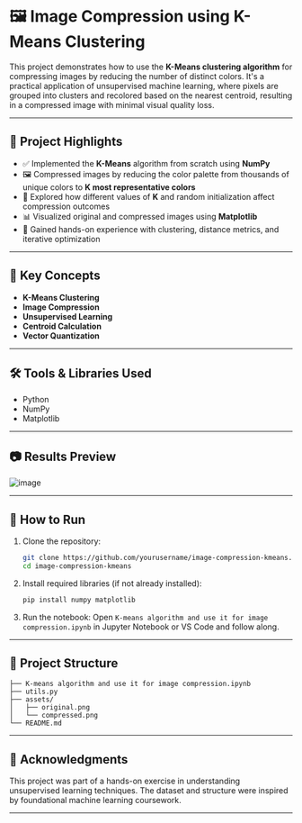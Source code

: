 # 🖼️ Image Compression using K-Means Clustering

This project demonstrates how to use the **K-Means clustering algorithm** for compressing images by reducing the number of distinct colors. It's a practical application of unsupervised machine learning, where pixels are grouped into clusters and recolored based on the nearest centroid, resulting in a compressed image with minimal visual quality loss.

---

## 📌 Project Highlights

* ✅ Implemented the **K-Means** algorithm from scratch using **NumPy**
* 🖼️ Compressed images by reducing the color palette from thousands of unique colors to **K most representative colors**
* 🔄 Explored how different values of **K** and random initialization affect compression outcomes
* 📊 Visualized original and compressed images using **Matplotlib**
* 🧠 Gained hands-on experience with clustering, distance metrics, and iterative optimization

---

## 🚀 Key Concepts

* **K-Means Clustering**
* **Image Compression**
* **Unsupervised Learning**
* **Centroid Calculation**
* **Vector Quantization**

---

## 🛠️ Tools & Libraries Used

* Python
* NumPy
* Matplotlib

---

## 📷 Results Preview


 ![image](https://github.com/user-attachments/assets/47cf4760-4f40-4f8d-9c83-ca4a769b3149)
 



---

## 🧪 How to Run

1. Clone the repository:

   ```bash
   git clone https://github.com/yourusername/image-compression-kmeans.git
   cd image-compression-kmeans
   ```

2. Install required libraries (if not already installed):

   ```bash
   pip install numpy matplotlib
   ```

3. Run the notebook:
   Open `K-means algorithm and use it for image compression.ipynb` in Jupyter Notebook or VS Code and follow along.

---

## 📂 Project Structure

```
├── K-means algorithm and use it for image compression.ipynb
├── utils.py
├── assets/
│   ├── original.png
│   └── compressed.png
└── README.md
```

---

## 🙌 Acknowledgments

This project was part of a hands-on exercise in understanding unsupervised learning techniques. The dataset and structure were inspired by foundational machine learning coursework.

---

